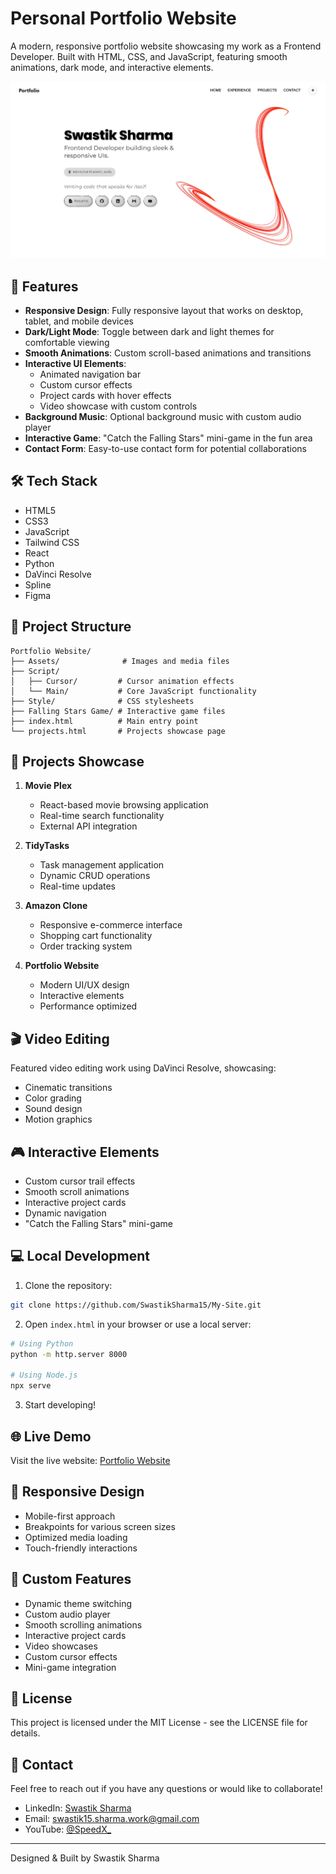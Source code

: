 # Personal Portfolio Website

A modern, responsive portfolio website showcasing my work as a Frontend Developer. Built with HTML, CSS, and JavaScript, featuring smooth animations, dark mode, and interactive elements.

![Portfolio Preview](Assets/Portfolio.webp)

## 🌟 Features

- **Responsive Design**: Fully responsive layout that works on desktop, tablet, and mobile devices
- **Dark/Light Mode**: Toggle between dark and light themes for comfortable viewing
- **Smooth Animations**: Custom scroll-based animations and transitions
- **Interactive UI Elements**: 
  - Animated navigation bar
  - Custom cursor effects
  - Project cards with hover effects
  - Video showcase with custom controls
- **Background Music**: Optional background music with custom audio player
- **Interactive Game**: "Catch the Falling Stars" mini-game in the fun area
- **Contact Form**: Easy-to-use contact form for potential collaborations

## 🛠️ Tech Stack

- HTML5
- CSS3
- JavaScript
- Tailwind CSS
- React
- Python
- DaVinci Resolve
- Spline
- Figma

## 📂 Project Structure

```
Portfolio Website/
├── Assets/              # Images and media files
├── Script/
│   ├── Cursor/         # Cursor animation effects
│   └── Main/           # Core JavaScript functionality
├── Style/              # CSS stylesheets
├── Falling Stars Game/ # Interactive game files
├── index.html          # Main entry point
└── projects.html       # Projects showcase page
```

## 🚀 Projects Showcase

1. **Movie Plex**
   - React-based movie browsing application
   - Real-time search functionality
   - External API integration

2. **TidyTasks**
   - Task management application
   - Dynamic CRUD operations
   - Real-time updates

3. **Amazon Clone**
   - Responsive e-commerce interface
   - Shopping cart functionality
   - Order tracking system

4. **Portfolio Website**
   - Modern UI/UX design
   - Interactive elements
   - Performance optimized

## 🎬 Video Editing

Featured video editing work using DaVinci Resolve, showcasing:
- Cinematic transitions
- Color grading
- Sound design
- Motion graphics

## 🎮 Interactive Elements

- Custom cursor trail effects
- Smooth scroll animations
- Interactive project cards
- Dynamic navigation
- "Catch the Falling Stars" mini-game

## 💻 Local Development

1. Clone the repository:
```bash
git clone https://github.com/SwastikSharma15/My-Site.git
```

2. Open `index.html` in your browser or use a local server:
```bash
# Using Python
python -m http.server 8000

# Using Node.js
npx serve
```

3. Start developing!

## 🌐 Live Demo

Visit the live website: [Portfolio Website](https://swastiksharma15.github.io/My-Site/)

## 📱 Responsive Design

- Mobile-first approach
- Breakpoints for various screen sizes
- Optimized media loading
- Touch-friendly interactions

## 🎨 Custom Features

- Dynamic theme switching
- Custom audio player
- Smooth scrolling animations
- Interactive project cards
- Video showcases
- Custom cursor effects
- Mini-game integration

## 📄 License

This project is licensed under the MIT License - see the LICENSE file for details.

## 🤝 Contact

Feel free to reach out if you have any questions or would like to collaborate!

- LinkedIn: [Swastik Sharma](https://www.linkedin.com/in/swastik-sharma-1a748617a/)
- Email: swastik15.sharma.work@gmail.com
- YouTube: [@SpeedX_](https://www.youtube.com/@SpeedX_/featured)

---
Designed & Built by Swastik Sharma